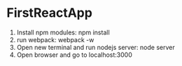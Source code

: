 # FirstReactApp

1) Install npm modules: npm install
2) run webpack: webpack -w
3) Open new terminal and run nodejs server: node server
4) Open browser and go to localhost:3000
